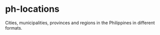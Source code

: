 ph-locations
============

Cities, municipalities, provinces and regions in the Philippines in different formats.